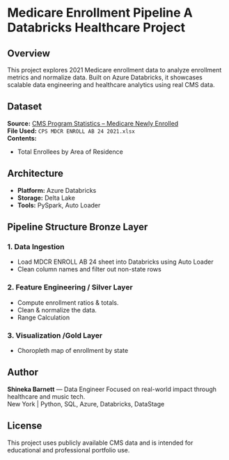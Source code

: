 # Medicare Enrollment Pipeline A Databricks Healthcare Project

## Overview
This project explores 2021 Medicare enrollment data to analyze enrollment metrics and normalize data. Built on Azure Databricks, it showcases scalable data engineering and healthcare analytics using real CMS data.

## Dataset
**Source:** [CMS Program Statistics – Medicare Newly Enrolled](https://data.cms.gov/summary-statistics-on-beneficiary-enrollment/medicare-and-medicaid-reports/cms-program-statistics-medicare-newly-enrolled)  
**File Used:** `CPS MDCR ENROLL AB 24 2021.xlsx`  
**Contents:**  
- Total Enrollees by Area of Residence
 

## Architecture
- **Platform:** Azure Databricks  
- **Storage:** Delta Lake  
- **Tools:** PySpark, Auto Loader 

## Pipeline Structure Bronze Layer
### 1. Data Ingestion
- Load MDCR ENROLL AB 24 sheet into Databricks using Auto Loader 
- Clean column names and filter out non-state rows

### 2. Feature Engineering / Silver Layer
- Compute enrollment ratios & totals.
- Clean & normalize the data.
- Range Calculation

### 3. Visualization /Gold Layer
- Choropleth map of enrollment by state

## Author
**Shineka Barnett** — Data Engineer 
Focused on real-world impact through healthcare and music tech.  
New York | Python, SQL, Azure, Databricks, DataStage

## License
This project uses publicly available CMS data and is intended for educational and professional portfolio use.